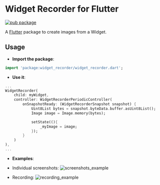 # Widget Recorder for Flutter

[![pub package](https://img.shields.io/badge/pub-v0.1.0-orange.svg)](https://pub.dartlang.org/packages/widget_recorder)

A [Flutter](https://flutter.dev/) package to create images from a Widget.

## Usage

* **Import the package**:
```dart
import 'package:widget_recorder/widget_recorder.dart';
```
* **Use it**:
```dart
...
WidgetRecorder(
    child: myWidget,
    controller: WidgetRecorderPeriodicController(
        onSnapshotReady: (WidgetRecorderSnapshot snapshot) {
            Uint8List bytes = snapshot.byteData.buffer.asUint8List();
            Image image = Image.memory(bytes);

            setState((){
                _myImage = image;
            });
        }
    )
),
...
```
* **Examples**:
- Individual screenshots:
![screenshots_example](https://user-images.githubusercontent.com/14138939/72353114-c5aac280-36e3-11ea-947d-fea89fd044e9.gif)

- Recording:
![recording_example](https://user-images.githubusercontent.com/14138939/72353128-c9d6e000-36e3-11ea-9734-8368f7d00f6f.gif)
